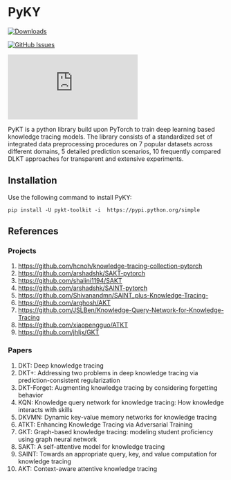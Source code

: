 # PyKY
<!-- [![Python Versions](https://img.shields.io/pypi/pyversions/pykt-toolkit.svg)](https://pypi.org/project/pykt-toolkit) -->
[![Downloads](https://pepy.tech/badge/pykt-toolkit)](https://pepy.tech/project/pykt-toolkit)
<!-- [![PyPI Version](https://img.shields.io/pypi/v/pykt-toolkit.svg)](https://pypi.org/project/pykt-toolkit) -->
[![GitHub Issues](https://img.shields.io/github/issues/pykt-team/pykt-toolkit.svg)](https://github.com/pykt-team/pykt-toolkit/issues)
<!-- [![GitHub release](https://img.shields.io/github/release/pykt-team/pykt-toolkit.svg)](https://github.com/pykt-team/pykt-toolkit/releases) -->
[![Documentation](https://img.shields.io/website/http/pykt-team.github.io/index.html?down_color=red&down_message=offline&up_message=online)](https://huggingface.co/docs/transformers/index)



PyKT is a python library build upon PyTorch to train deep learning based knowledge tracing models. The library consists of a standardized set of integrated data preprocessing procedures on 7 popular datasets across different domains, 5 detailed prediction scenarios, 10 frequently compared DLKT approaches for transparent and extensive experiments.


## Installation
Use the following command to install PyKY:

```
pip install -U pykt-toolkit -i  https://pypi.python.org/simple 
```

## References
### Projects

1. https://github.com/hcnoh/knowledge-tracing-collection-pytorch 
2. https://github.com/arshadshk/SAKT-pytorch 
3. https://github.com/shalini1194/SAKT 
4. https://github.com/arshadshk/SAINT-pytorch 
5. https://github.com/Shivanandmn/SAINT_plus-Knowledge-Tracing- 
6. https://github.com/arghosh/AKT 
7. https://github.com/JSLBen/Knowledge-Query-Network-for-Knowledge-Tracing 
8. https://github.com/xiaopengguo/ATKT 
9. https://github.com/jhljx/GKT 

### Papers

1. DKT: Deep knowledge tracing 
2. DKT+: Addressing two problems in deep knowledge tracing via prediction-consistent regularization 
3. DKT-Forget: Augmenting knowledge tracing by considering forgetting behavior 
4. KQN: Knowledge query network for knowledge tracing: How knowledge interacts with skills 
5. DKVMN: Dynamic key-value memory networks for knowledge tracing 
6. ATKT: Enhancing Knowledge Tracing via Adversarial Training 
7. GKT: Graph-based knowledge tracing: modeling student proficiency using graph neural network 
8. SAKT: A self-attentive model for knowledge tracing 
9. SAINT: Towards an appropriate query, key, and value computation for knowledge tracing 
10. AKT: Context-aware attentive knowledge tracing 



<!-- 
# How to use?

CUDA_VISIBLE_DEVICES=3 python wandb_akt_train.py

# description
## preprocess: 
The preprocess code for each dataseet.

* assist2015_preprocess.py

The preprocess code for assist2015 dataset.

If you want to add a new dataseet, please write your own dataset preprocess code, to change the data to this format:
```
    uid,seq_len
    questions ids / names
    concept ids / names
    timestamps
    usetimes
```
a example like this:
```
    50121,4
    106101,106102,106103,106104
    7014,7012,7014,7013
    0,1,1,1
    1647409594,1647409601,1647409666,1647409694
    123,234,456,789
```
* split_datasets.py

Split the data into 5-fold for trainning and testing. 

## data
The data saved dir for each dataset.

## datasets
Including a data_loader.py to prepare data for trainning models.

## models
Including models: dkt, dkt+, dkvmn, sakt, saint, akt, kqn, atkt.

## others
train.py: trainning code. -->
